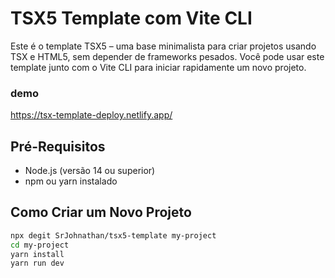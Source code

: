 # TSX5 Template com Vite CLI

Este é o template TSX5 – uma base minimalista para criar projetos usando TSX e HTML5, sem depender de frameworks pesados. Você pode usar este template junto com o Vite CLI para iniciar rapidamente um novo projeto.

### demo
https://tsx-template-deploy.netlify.app/

## Pré-Requisitos

- Node.js (versão 14 ou superior)
- npm ou yarn instalado

## Como Criar um Novo Projeto

```bash
npx degit SrJohnathan/tsx5-template my-project
cd my-project
yarn install
yarn run dev
